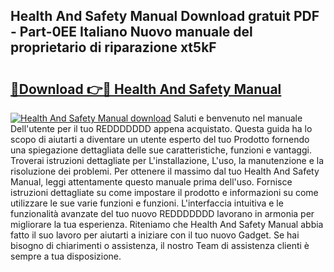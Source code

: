 ## Health And Safety Manual Download gratuit PDF - Part-0EE Italiano Nuovo manuale del proprietario di riparazione xt5kF

# <h2><a href="http://dfb81p.blite.top/?on=Health+And+Safety+Manual">🔗Download 👉🔴 Health And Safety Manual</a></h2>

[![Health And Safety Manual download](https://i.imgur.com/lujVjoI.png)](http://dfb81p.blite.top/?on=Health+And+Safety+Manual)
Saluti e benvenuto nel manuale Dell'utente per il tuo REDDDDDDD appena acquistato. Questa guida ha lo scopo di aiutarti a diventare un utente esperto del tuo Prodotto fornendo una spiegazione dettagliata delle sue caratteristiche, funzioni e vantaggi. Troverai istruzioni dettagliate per L'installazione, L'uso, la manutenzione e la risoluzione dei problemi. Per ottenere il massimo dal tuo Health And Safety Manual, leggi attentamente questo manuale prima dell'uso. Fornisce istruzioni dettagliate su come impostare il prodotto e informazioni su come utilizzare le sue varie funzioni e funzioni. L'interfaccia intuitiva e le funzionalità avanzate del tuo nuovo REDDDDDDD lavorano in armonia per migliorare la tua esperienza. Riteniamo che Health And Safety Manual abbia fatto il suo lavoro per aiutarti a iniziare con il tuo nuovo Gadget. Se hai bisogno di chiarimenti o assistenza, il nostro Team di assistenza clienti è sempre a tua disposizione.
